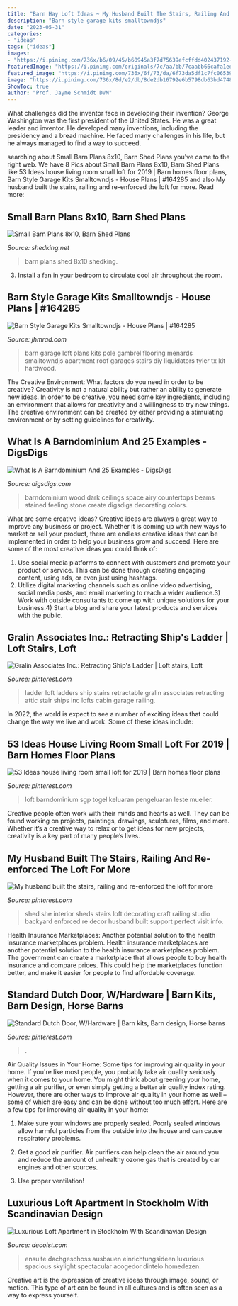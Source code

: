 ```yaml
---
title: "Barn Hay Loft Ideas ~ My Husband Built The Stairs, Railing And Re-enforced The Loft For More"
description: "Barn style garage kits smalltowndjs"
date: "2023-05-31"
categories:
- "ideas"
tags: ["ideas"]
images:
- "https://i.pinimg.com/736x/b6/09/45/b60945a3f7d75639efcffdd402437192--barn-loft-dutch-doors.jpg"
featuredImage: "https://i.pinimg.com/originals/7c/aa/bb/7caabb66cafa1ed4835fdc35ed8f62e9.jpg"
featured_image: "https://i.pinimg.com/736x/6f/73/da/6f73da5df1c7fc06539cc4c093c417e3.jpg"
image: "https://i.pinimg.com/736x/8d/e2/db/8de2db16792e6b5798db63bd474865e9.jpg"
ShowToc: true
author: "Prof. Jayme Schmidt DVM"
---
```



What challenges did the inventor face in developing their invention?
George Washington was the first president of the United States. He was a great leader and inventor. He developed many inventions, including the presidency and a bread machine. He faced many challenges in his life, but he always managed to find a way to succeed.

	

		
searching about Small Barn Plans 8x10, Barn Shed Plans you've came to the right web. We have 8 Pics about Small Barn Plans 8x10, Barn Shed Plans like 53 Ideas house living room small loft for 2019 | Barn homes floor plans, Barn Style Garage Kits Smalltowndjs - House Plans | #164285 and also My husband built the stairs, railing and re-enforced the loft for more. Read more:
		
    
## Small Barn Plans 8x10, Barn Shed Plans

<img loading=lazy src="http://www.shedking.net/images/heinrich-8x10bs-600.jpg" onerror="this.onerror=null;this.src='https://tse4.mm.bing.net/th?id=OIP.NI4cRKgJOjbpcI8fJvwGCAHaJ7&amp;pid=15.1';" alt="Small Barn Plans 8x10, Barn Shed Plans">

_Source: shedking.net_

>barn plans shed 8x10 shedking. 

	

3. Install a fan in your bedroom to circulate cool air throughout the room.

    
## Barn Style Garage Kits Smalltowndjs - House Plans | #164285

<img loading=lazy src="https://cdn.jhmrad.com/wp-content/uploads/barn-style-garage-kits-smalltowndjs_659579.jpg" onerror="this.onerror=null;this.src='https://tse2.mm.bing.net/th?id=OIP.-UXdEQFEnXxqFLOVDqoZagHaFj&amp;pid=15.1';" alt="Barn Style Garage Kits Smalltowndjs - House Plans | #164285">

_Source: jhmrad.com_

>barn garage loft plans kits pole gambrel flooring menards smalltowndjs apartment roof garages stairs diy liquidators tyler tx kit hardwood. 

	

The Creative Environment: What factors do you need in order to be creative?
Creativity is not a natural ability but rather an ability to generate new ideas. In order to be creative, you need some key ingredients, including an environment that allows for creativity and a willingness to try new things. The creative environment can be created by either providing a stimulating environment or by setting guidelines for creativity.

    
## What Is A Barndominium And 25 Examples - DigsDigs

<img loading=lazy src="https://www.digsdigs.com/photos/2019/07/26-a-barndominium-with-dark-stained-wood-and-stone-countertops-high-ceilings-with-beams-create-an-airy-feeling-in-the-space.jpg" onerror="this.onerror=null;this.src='https://tse1.mm.bing.net/th?id=OIP.qAjDPUiFNQ5Y-X6hRxDRQQAAAA&amp;pid=15.1';" alt="What Is A Barndominium And 25 Examples - DigsDigs">

_Source: digsdigs.com_

>barndominium wood dark ceilings space airy countertops beams stained feeling stone create digsdigs decorating colors. 

	

What are some creative ideas?
Creative ideas are always a great way to improve any business or project. Whether it is coming up with new ways to market or sell your product, there are endless creative ideas that can be implemented in order to help your business grow and succeed. Here are some of the most creative ideas you could think of:
1) Use social media platforms to connect with customers and promote your product or service. This can be done through creating engaging content, using ads, or even just using hashtags.
2) Utilize digital marketing channels such as online video advertising, social media posts, and email marketing to reach a wider audience.3) Work with outside consultants to come up with unique solutions for your business.4) Start a blog and share your latest products and services with the public.

    
## Gralin Associates Inc.: Retracting Ship&#039;s Ladder | Loft Stairs, Loft

<img loading=lazy src="https://i.pinimg.com/736x/6f/73/da/6f73da5df1c7fc06539cc4c093c417e3.jpg" onerror="this.onerror=null;this.src='https://tse3.mm.bing.net/th?id=OIP.J9dI2vAfKgC8rjWtrph-0gHaNI&amp;pid=15.1';" alt="Gralin Associates Inc.: Retracting Ship&#039;s Ladder | Loft stairs, Loft">

_Source: pinterest.com_

>ladder loft ladders ship stairs retractable gralin associates retracting attic stair ships inc lofts cabin garage railing. 

	

In 2022, the world is expect to see a number of exciting ideas that could change the way we live and work. Some of these ideas include:

    
## 53 Ideas House Living Room Small Loft For 2019 | Barn Homes Floor Plans

<img loading=lazy src="https://i.pinimg.com/originals/7c/aa/bb/7caabb66cafa1ed4835fdc35ed8f62e9.jpg" onerror="this.onerror=null;this.src='https://tse3.mm.bing.net/th?id=OIP.aDPyGu1Z7fSfMB7YGXcv4AAAAA&amp;pid=15.1';" alt="53 Ideas house living room small loft for 2019 | Barn homes floor plans">

_Source: pinterest.com_

>loft barndominium sgp togel keluaran pengeluaran leste mueller. 

	

Creative people often work with their minds and hearts as well. They can be found working on projects, paintings, drawings, sculptures, films, and more. Whether it’s a creative way to relax or to get ideas for new projects, creativity is a key part of many people’s lives.

    
## My Husband Built The Stairs, Railing And Re-enforced The Loft For More

<img loading=lazy src="https://i.pinimg.com/736x/8d/e2/db/8de2db16792e6b5798db63bd474865e9.jpg" onerror="this.onerror=null;this.src='https://tse2.mm.bing.net/th?id=OIP.NUPRdL37Wm9vctFwnb1voAHaJ3&amp;pid=15.1';" alt="My husband built the stairs, railing and re-enforced the loft for more">

_Source: pinterest.com_

>shed she interior sheds stairs loft decorating craft railing studio backyard enforced re decor husband built support perfect visit info. 

	

Health Insurance Marketplaces: Another potential solution to the health insurance marketplaces problem.
Health insurance marketplaces are another potential solution to the health insurance marketplaces problem. The government can create a marketplace that allows people to buy health insurance and compare prices. This could help the marketplaces function better, and make it easier for people to find affordable coverage.

    
## Standard Dutch Door, W/Hardware | Barn Kits, Barn Design, Horse Barns

<img loading=lazy src="https://i.pinimg.com/736x/b6/09/45/b60945a3f7d75639efcffdd402437192--barn-loft-dutch-doors.jpg" onerror="this.onerror=null;this.src='https://tse3.mm.bing.net/th?id=OIP.YNBIB9KC9aQYRQ-7IeVopQHaHa&amp;pid=15.1';" alt="Standard Dutch Door, W/Hardware | Barn kits, Barn design, Horse barns">

_Source: pinterest.com_

>. 

	

Air Quality Issues in Your Home: Some tips for improving air quality in your home.
If you're like most people, you probably take air quality seriously when it comes to your home. You might think about greening your home, getting a air purifier, or even simply getting a better air quality index rating. However, there are other ways to improve air quality in your home as well – some of which are easy and can be done without too much effort. Here are a few tips for improving air quality in your home: 
1) Make sure your windows are properly sealed. Poorly sealed windows allow harmful particles from the outside into the house and can cause respiratory problems.

2) Get a good air purifier. Air purifiers can help clean the air around you and reduce the amount of unhealthy ozone gas that is created by car engines and other sources.

3) Use proper ventilation!

    
## Luxurious Loft Apartment In Stockholm With Scandinavian Design

<img loading=lazy src="https://cdn.decoist.com/wp-content/uploads/2013/12/Skylight-ushers-in-ventilation-to-the-ensuite-bedroom.jpg" onerror="this.onerror=null;this.src='https://tse4.mm.bing.net/th?id=OIP.834u2YPN5_gJAtYvimyy_wHaE7&amp;pid=15.1';" alt="Luxurious Loft Apartment in Stockholm With Scandinavian Design">

_Source: decoist.com_

>ensuite dachgeschoss ausbauen einrichtungsideen luxurious spacious skylight spectacular acogedor dintelo homedezen. 

	

Creative art is the expression of creative ideas through image, sound, or motion. This type of art can be found in all cultures and is often seen as a way to express yourself.

